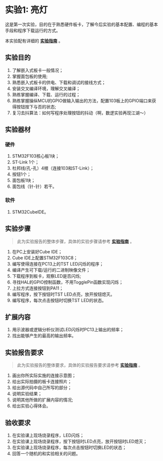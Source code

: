 # 实验1: 亮灯 

这是第一次实验，目的在于熟悉硬件板卡，了解今后实验的基本配置、编程的基本手段和程序下载运行的方式。

本实验配有详细的 **<u>[实验指南](lab1_guide.md)</u>** 。

## 实验目的

1. 了解嵌入式板卡一般情况；
2. 掌握面包板的使用;
3. 熟悉嵌入式板卡的供电、下载和调试的接线方式；
4. 安装交叉编译环境，理解交叉编译；
5. 熟练掌握编译、下载、运行的过程；
6. 熟练掌握操纵MCU的GPIO做输入输出的方法，配置103板上的GPIO端口来获得按钮按下与否的状态;
7. 复习去抖算法：如何写程序处理按钮的抖动（啊，数逻实验再现江湖～）

## 实验器材

### 硬件

1. STM32F103核心板1块；
2. ST-Link 1个；
3. 杜邦线(孔-孔）4根（连接103和ST-Link）；
4. 按钮1个；
5. 面包板1块；
6. 面包线（针-针）若干。

### 软件

1. STM32CubeIDE。

## 实验步骤
> 此为实验报告的整体步骤，具体的实验步骤请参考 **<u>[实验指南](lab1_guide.md)</u>** 。

1. 在PC上安装好Cube IDE；
2. Cube IDE上配置STM32F103C8；
3. 编写使得连接在PC13上的TST LED闪烁的程序；
4. 编译产生可下载/运行的二进制映像文件；
5. 下载程序到板卡，观察LED是否闪烁;
6. 寻找HAL的GPIO控制函数，不用TogglePin函数实现闪烁；
7. 上拉方式连接按钮到PA11；
8. 编写程序，按下按钮时TST LED点亮，放开按钮熄灭。
9. 编写程序，每次点击按钮时切换TST LED的状态。

## 扩展内容

1. 用示波器或逻辑分析仪测试LED闪烁时PC13上输出的频率；
2. 找出能够产生的最高的输出频率。

## 实验报告要求

> 此为实验报告的整体要求，具体的实验报告要求请参考 **<u>[实验指南](lab1_guide.md)</u>** 。

1. 画出你所实际实施的连接示意图；
2. 给出实际拍摄的板卡连接照片；
3. 给出源代码中自己所写的部分；
4. 说明实验结果；
5. 说明其他所做的扩展内容的情况;
6. 给出实验心得体会。

## 验收要求

1. 在实验课上现场烧录程序，LED闪烁；
2. 在实验课上现场烧录程序，按下按钮时LED点亮，放开按钮时LED熄灭；
3. 在实验课上现场烧录程序，每次点击按钮时切换LED的状态；
4. 回答一个随机的和实验相关的问题。